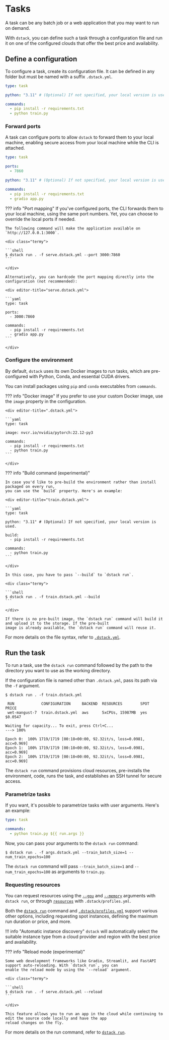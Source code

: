 # Tasks

A task can be any batch job or a web application that you may want to run on demand.

With `dstack`, you can define such a task through a configuration file and run it on one of the
configured clouds that offer the best price and availability.

## Define a configuration

To configure a task, create its configuration file. It can be defined
in any folder but must be named with a suffix `.dstack.yml`.

<div editor-title="train.dstack.yml"> 

```yaml
type: task

python: "3.11" # (Optional) If not specified, your local version is used.

commands:
  - pip install -r requirements.txt
  - python train.py
```

</div>

### Forward ports

A task can configure ports to allow `dstack` to forward them to your local machine, enabling secure access from your local
machine while the CLI is attached.

<div editor-title="serve.dstack.yml"> 

```yaml
type: task

ports:
  - 7860

python: "3.11" # (Optional) If not specified, your local version is used.

commands:
  - pip install -r requirements.txt
  - gradio app.py
```

</div>

??? info "Port mapping"
    If you've configured ports, the CLI forwards them to your local machine, using the same port numbers. 
    Yet, you can choose to override the local ports if needed.
    
    The following command will make the application available on `http://127.0.0.1:3000`.
    
    <div class="termy">
    
    ```shell
    $ dstack run . -f serve.dstack.yml --port 3000:7860
    ```
    
    </div>

    Alternatively, you can hardcode the port mapping directly into the configuration (not recommended):

    <div editor-title="serve.dstack.yml"> 

    ```yaml
    type: task
    
    ports:
      - 3000:7860
    
    commands:
      - pip install -r requirements.txt
      - gradio app.py
    ```
    
    </div>

### Configure the environment

By default, `dstack` uses its own Docker images to run tasks, which are pre-configured with Python, Conda, and essential CUDA drivers.

You can install packages using `pip` and `conda` executables from `commands`.

??? info "Docker image"
    If you prefer to use your custom Docker image, use the `image` property in the configuration.

    <div editor-title=".dstack.yml">

    ```yaml
    type: task
    
    image: nvcr.io/nvidia/pytorch:22.12-py3
    
    commands:
      - pip install -r requirements.txt 
      - python train.py
    ```

    </div>

??? info "Build command (experimental)" 

    In case you'd like to pre-build the environment rather than install packaged on every run,
    you can use the `build` property. Here's an example:
    
    <div editor-title="train.dstack.yml"> 
    
    ```yaml
    type: task

    python: "3.11" # (Optional) If not specified, your local version is used.
    
    build:
      - pip install -r requirements.txt
    
    commands:
      - python train.py
    ```
    
    </div>

    In this case, you have to pass `--build` to `dstack run`.

    <div class="termy">
    
    ```shell
    $ dstack run . -f train.dstack.yml --build
    ```
    
    </div>

    If there is no pre-built image, the `dstack run` command will build it and upload it to the storage. If the pre-built
    image is already available, the `dstack run` command will reuse it.

For more details on the file syntax, refer to [`.dstack.yml`](../reference/dstack.yml/task.md).

## Run the task

To run a task, use the `dstack run` command followed by the path to the directory you want to use as the
working directory.

If the configuration file is named other than `.dstack.yml`, pass its path via the `-f` argument.

<div class="termy">

```shell
$ dstack run . -f train.dstack.yml

 RUN            CONFIGURATION     BACKEND  RESOURCES        SPOT  PRICE
 wet-mangust-7  train.dstack.yml  aws      5xCPUs, 15987MB  yes   $0.0547  

Waiting for capacity... To exit, press Ctrl+C...
---> 100%

Epoch 0:  100% 1719/1719 [00:18<00:00, 92.32it/s, loss=0.0981, acc=0.969]
Epoch 1:  100% 1719/1719 [00:18<00:00, 92.32it/s, loss=0.0981, acc=0.969]
Epoch 2:  100% 1719/1719 [00:18<00:00, 92.32it/s, loss=0.0981, acc=0.969]
```

</div>

The `dstack run` command provisions cloud resources, pre-installs the environment, code, runs the task, and establishes an
SSH tunnel for secure access.

### Parametrize tasks

If you want, it's possible to parametrize tasks with user arguments. Here's an example:

<div editor-title="args.dstack.yml"> 

```yaml
type: task

commands:
  - python train.py ${{ run.args }}
```

</div>

Now, you can pass your arguments to the `dstack run` command:

<div class="termy">

```shell
$ dstack run . -f args.dstack.yml --train_batch_size=1 --num_train_epochs=100
```

</div>

The `dstack run` command will pass `--train_batch_size=1` and `--num_train_epochs=100` as arguments to `train.py`.

### Requesting resources

You can request resources using the [`--gpu`](../reference/cli/run.md#GPU) 
and [`--memory`](../reference/cli/run.md#MEMORY) arguments with `dstack run`, 
or through [`resources`](../reference/profiles.yml.md#RESOURCES) with `.dstack/profiles.yml`.

Both the [`dstack run`](../reference/cli/run.md) command and [`.dstack/profiles.yml`](../reference/profiles.yml.md)
support various other options, including requesting spot instances, defining the maximum run duration or price, and
more.

!!! info "Automatic instance discovery"
    `dstack` will automatically select the suitable instance type from a cloud provider and region with the best
    price and availability.

??? info "Reload mode (experimental)"

    Some web development frameworks like Gradio, Streamlit, and FastAPI support auto-reloading. With `dstack run`, you can
    enable the reload mode by using the `--reload` argument.
    
    <div class="termy">
    
    ```shell
    $ dstack run . -f serve.dstack.yml --reload
    ```
    
    </div>
    
    This feature allows you to run an app in the cloud while continuing to edit the source code locally and have the app
    reload changes on the fly.

For more details on the run command, refer to [`dstack run`](../reference/cli/run.md).